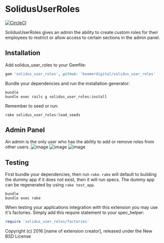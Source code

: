 SolidusUserRoles
=====================

[![CircleCI](https://circleci.com/gh/boomerdigital/solidus_user_roles.svg?style=svg)](https://circleci.com/gh/boomerdigital/solidus_user_roles)


SolidusUserRoles gives an admin the ability to create custom roles for their employees to restrict or allow access to certain sections in the admin panel.

Installation
------------

Add solidus_user_roles to your Gemfile:

```ruby
gem 'solidus_user_roles', github: 'boomerdigital/solidus_user_roles'
```

Bundle your dependencies and run the installation generator:

```shell
bundle
bundle exec rails g solidus_user_roles:install
```

Remember to seed or run:
```shell
rake solidus_user_roles:load_seeds
```

Admin Panel
-----------
An admin is the only user who has the ability to add or remove roles from other users.
![image](https://cloud.githubusercontent.com/assets/6445334/14432566/b90ae0b4-ffd8-11e5-832c-8692dbb437bb.png)
![image](https://cloud.githubusercontent.com/assets/6445334/14432655/0c5c7a84-ffd9-11e5-8463-366fa88b774f.png)
![image](https://cloud.githubusercontent.com/assets/6445334/14432674/22dadc60-ffd9-11e5-97c2-3e9719427140.png)


Testing
-------

First bundle your dependencies, then run `rake`. `rake` will default to building the dummy app if it does not exist, then it will run specs. The dummy app can be regenerated by using `rake test_app`.

```shell
bundle
bundle exec rake
```

When testing your applications integration with this extension you may use it's factories.
Simply add this require statement to your spec_helper:

```ruby
require 'solidus_user_roles/factories'
```

Copyright (c) 2016 [name of extension creator], released under the New BSD License
